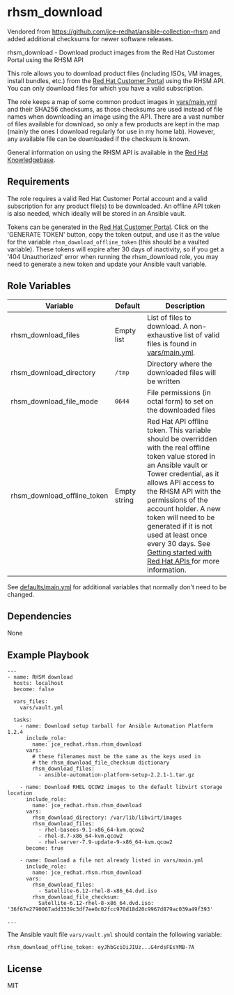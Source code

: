 rhsm\_download
==============

Vendored from https://github.com/jce-redhat/ansible-collection-rhsm and added additional checksums for newer software releases.

rhsm\_download - Download product images from the Red Hat Customer Portal using the RHSM API

This role allows you to download product files (including ISOs, VM images, install bundles, etc.) from the [Red Hat Customer Portal](https://access.redhat.com/downloads/) using the RHSM API.  You can only download files for which you have a valid subscription.

The role keeps a map of some common product images in [vars/main.yml](vars/main.yml) and their SHA256 checksums, as those checksums are used instead of file names when downloading an image using the API.  There are a vast number of files available for download, so only a few products are kept in the map (mainly the ones I download regularly for use in my home lab).  However, any available file can be downloaded if the checksum is known.

General information on using the RHSM API is available in the [Red Hat Knowledgebase](https://access.redhat.com/articles/3626371).

Requirements
------------

The role requires a valid Red Hat Customer Portal account and a valid subscription for any product file(s) to be downloaded.  An offline API token is also needed, which ideally will be stored in an Ansible vault.

Tokens can be generated in the [Red Hat Customer Portal](https://access.redhat.com/management/api). Click on the 'GENERATE TOKEN' button, copy the token output, and use it as the value for the variable `rhsm_download_offline_token` (this should be a vaulted variable). These tokens will expire after 30 days of inactivity, so if you get a '404 Unauthorized' error when running the rhsm\_download role, you may need to generate a new token and update your Ansible vault variable.

Role Variables
--------------

| Variable | Default | Description |
| --- | --- | --- |
| rhsm\_download\_files | Empty list | List of files to download.  A non-exhaustive list of valid files is found in [vars/main.yml](vars/main.yml). |
| rhsm\_download\_directory | `/tmp` | Directory where the downloaded files will be written |
| rhsm\_download\_file\_mode | `0644` | File permissions (in octal form) to set on the downloaded files |
| rhsm\_download\_offline\_token | Empty string | Red Hat API offline token.  This variable should be overridden with the real offline token value stored in an Ansible vault or Tower credential, as it allows API access to the RHSM API with the permissions of the account holder.  A new token will need to be generated if it is not used at least once every 30 days.  See [Getting started with Red Hat APIs ](https://access.redhat.com/articles/3626371) for more information. |

See [defaults/main.yml](defaults/main.yml) for additional variables that normally don't need to be changed.

Dependencies
------------

None

Example Playbook
----------------

    ---
    - name: RHSM download
      hosts: localhost
      become: false

      vars_files:
        vars/vault.yml

      tasks:
        - name: Download setup tarball for Ansible Automation Platform 1.2.4
          include_role:
            name: jce_redhat.rhsm.rhsm_download
          vars:
            # these filenames must be the same as the keys used in
            # the rhsm_download_file_checksum dictionary
            rhsm_download_files:
              - ansible-automation-platform-setup-2.2.1-1.tar.gz

        - name: Download RHEL QCOW2 images to the default libvirt storage location
          include_role:
            name: jce_redhat.rhsm.rhsm_download
          vars:
            rhsm_download_directory: /var/lib/libvirt/images
            rhsm_download_files:
              - rhel-baseos-9.1-x86_64-kvm.qcow2
              - rhel-8.7-x86_64-kvm.qcow2
              - rhel-server-7.9-update-9-x86_64-kvm.qcow2
          become: true

        - name: Download a file not already listed in vars/main.yml
          include_role:
            name: jce_redhat.rhsm.rhsm_download
          vars:
            rhsm_download_files:
              - Satellite-6.12-rhel-8-x86_64.dvd.iso
            rhsm_download_file_checksum:
              Satellite-6.12-rhel-8-x86_64.dvd.iso: '36f67e2790067add3339c3df7ee0c02fcc970d18d20c9967d879ac039a49f393'

    ...

The Ansible vault file `vars/vault.yml` should contain the following variable:

    rhsm_download_offline_token: eyJhbGciOiJIUz...G4rdsFEsYMB-7A

License
-------

MIT
